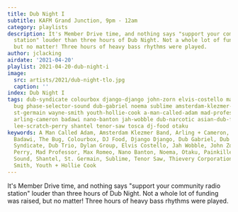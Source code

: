 ```yaml
---
title: Dub Night I
subtitle: KAFM Grand Junction, 9pm - 12am
category: playlists
description: It's Member Drive time, and nothing says "support your community radio
  station" louder than three hours of Dub Night. Not a whole lot of funding was raised,
  but no matter! Three hours of heavy bass rhythms were played.
author: jclacking
airdate: '2021-04-20'
playlist: 2021-04-20-dub-night-i
image:
  src: artists/2021/dub-night-tlo.jpg
  caption: ''
index: Dub Night I
tags: dub-syndicate colourbox django-django john-zorn elvis-costello max-romeo painkiller
  bug phase-selector-sound dub-gabriel noema sublime amsterdam-klezmer-band dylan-group
  st-germain wayne-smith youth-hollie-cook a-man-called-adam mad-professor thievery-corporation
  arling-cameron badawi nano-banton jah-wobble dub-narcotic asian-dub-foundation dub-trio
  lee-scratch-perry shantel tenor-saw tosca dj-food otaku
keywords: A Man Called Adam, Amsterdam Klezmer Band, Arling + Cameron, Asian Dub Foundation,
  Badawi, The Bug, Colourbox, DJ Food, Django Django, Dub Gabriel, Dub Narcotic, Dub
  Syndicate, Dub Trio, Dylan Group, Elvis Costello, Jah Wobble, John Zorn, Lee &quot;Scratch&quot;
  Perry, Mad Professor, Max Romeo, Nano Banton, Noema, Otaku, Painkiller, Phase Selector
  Sound, Shantel, St. Germain, Sublime, Tenor Saw, Thievery Corporation, Tosca, Wayne
  Smith, Youth + Hollie Cook
---
```

It's Member Drive time, and nothing says "support your community radio station" louder than three hours of Dub Night. Not a whole lot of funding was raised, but no matter! Three hours of heavy bass rhythms were played.
